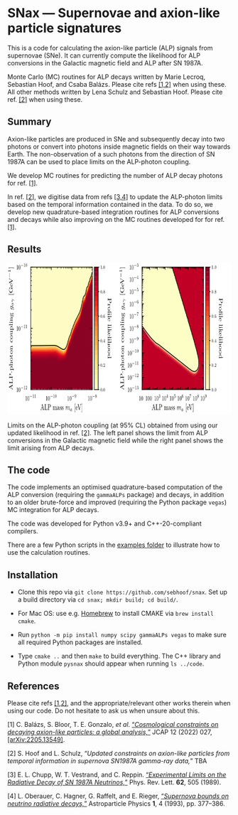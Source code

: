 # SNax &mdash; Supernovae and axion-like particle signatures

This is a code for calculating the axion-like particle (ALP) signals from supernovae (SNe). It can currently compute the likelihood for ALP conversions in the Galactic magnetic field and ALP after SN 1987A.

Monte Carlo (MC) routines for ALP decays written by Marie Lecroq, Sebastian Hoof, and Csaba Bal&aacute;zs. Please cite refs [[1,2]](#cosmoalp) when using these.
All other methods written by Lena Schulz and Sebastian Hoof. Please cite ref. [[2]](#update) when using these.

## Summary

Axion-like particles are produced in SNe and subsequently decay into two photons or convert into photons inside magnetic fields on their way towards Earth. The non-observation of a such photons from the direction of SN 1987A can be used to place limits on the ALP-photon coupling.

We develop MC routines for predicting the number of ALP decay photons for ref. [[1]](#cosmoalp).

In ref. [[2]](#update), we digitise data from refs [[3,4]](#data1) to update the ALP-photon limits based on the temporal information contained in the data. To do so, we develop new quadrature-based integration routines for ALP conversions and decays while also improving on the MC routines developed for for ref. [[1]](#cosmoalp).

## Results

<p align="center">
  <img width="800" height="340" src="results/sn1987a_alp_limits_web.png">
</p>

Limits on the ALP-photon coupling (at 95% CL) obtained from using our updated likelihood in ref. [[2]](#update).
The left panel shows the limit from ALP conversions in the Galactic magnetic field while the right panel shows the limit arising from ALP decays.

## The code

The code implements an optimised quadrature-based computation of the ALP conversion (requiring the `gammaALPs` package) and decays, in addition to an older brute-force and improved (requiring the Python package `vegas`) MC integration for ALP decays.

The code was developed for Python v3.9+ and C++-20-compliant compilers.

There are a few Python scripts in the [examples folder](examples/) to illustrate how to use the calculation routines.

## Installation

* Clone this repo via `git clone https://github.com/sebhoof/snax`. Set up a build directory via `cd snax; mkdir build; cd build/`.

* For Mac OS: use e.g. [Homebrew](https://brew.sh) to install CMAKE via `brew install cmake`.

* Run `python -m pip install numpy scipy gammaALPs vegas` to make sure all required Python packages are installed.

* Type `cmake ..` and then `make` to build everything. The C++ library and Python module `pysnax` should appear when running `ls ../code`.

## References

Please cite refs [[1,2]](#cosmoalp), and the appropriate/relevant other works therein when using our code. Do not hesitate to ask us when unsure about this.

<a id="cosmoalp">[1]</a> C. Bal&aacute;zs, S. Bloor, T. E. Gonzalo, *et al*. [&ldquo;*Cosmological constraints on decaying axion-like particles: a global analysis,*&rdquo;](https://doi.org/10.1088/1475-7516/2022/12/027) JCAP 12 (2022) 027, [[arXiv:2205.13549]](https://arxiv.org/abs/2205.13549).

<a id="update">[2]</a> S. Hoof and L. Schulz, &ldquo;*Updated constraints on axion-like particles from temporal information in
supernova SN1987A gamma-ray data,*&rdquo; TBA

<a id="data1">[3]</a> E. L. Chupp, W. T. Vestrand, and C. Reppin. [&ldquo;*Experimental Limits on the Radiative Decay of SN 1987A Neutrinos,*&rdquo;](https://doi.org/10.1103/PhysRevLett.62.505) Phys. Rev. Lett. **62**, 505 (1989).

<a id="data2">[4]</a> L. Oberauer, C. Hagner, G. Raffelt, and E. Rieger, [&ldquo;*Supernova bounds on neutrino radiative decays,*&rdquo;](https://doi.org/10.1016/0927-6505(93)90004-W) Astroparticle Physics **1**, 4 (1993), pp. 377&ndash;386.
